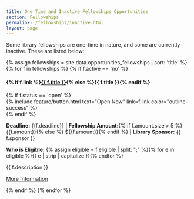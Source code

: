 ```yaml
---
title: One-Time and Inactive Fellowships Opportunities
section: Fellowships
permalink: /fellowships/inactive.html
layout: page
---
```


Some library fellowships are one-time in nature, and some are currently inactive. These are listed below: 

{% assign fellowships = site.data.opportunities_fellowships | sort: 'title'  %}
{% for f in fellowships %}
{% if f.active == 'no' %}
<div class="row my-4 p-4 border {% if f.status == 'open' %}border-success{% endif %}" id="{{ f.title | slugify }}">
    <div class="col-md-10">
        <h4>{% if f.link %}<a href="{{ f.link }}">{{ f.title }}</a>{% else %}{{ f.title }}{% endif %}</h4>
    </div>
    {% if f.status == 'open' %}<div class="col-md-2">{% include feature/button.html text="Open Now" link=f.link color="outline-success" %}</div>{% endif %}
    <div class="col-md-12 my-2">
        <p><strong>Deadline:</strong> {{f.deadline}} | <strong>Fellowship Amount:</strong>{% if f.amount.size > 5 %} {{f.amount}}{% else %} ${{f.amount}}{% endif %} | <strong>Library Sponsor:</strong> {{ f.sponsor }}</p>
        <p class="d-none"><strong>Who is Eligible:</strong> {% assign eligible = f.eligible | split: ";" %}{% for e in eligible %}<span class="btn btn-outline-info btn-sm mx-2">{{ e | strip | capitalize }}</span>{% endfor %}</p>
        <p class="my-3">{{ f.description }}</p>
        <p class="text-end"><a class="btn btn-outline-pride-gold" href="{{ f.link }}">More Information</a></p>
    </div>
</div>
{% endif %}
{% endfor %}